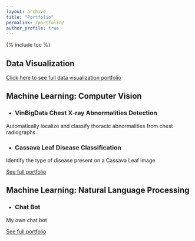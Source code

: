 ```yaml
---
layout: archive
title: "Portfolio"
permalink: /portfolio/
author_profile: true
---
```

<style> ul { margin-bottom: 0; } </style>

{% include toc %}



## Data Visualization

[Click here to see full data visualization portfolio](https://github.com/ruyiq/Data-visualization-projects)


## Machine Learning: Computer Vision 
- ### VinBigData Chest X-ray Abnormalities Detection
Automatically localize and classify thoracic abnormalities from chest radiographs

- ### Cassava Leaf Disease Classification
Identify the type of disease present on a Cassava Leaf image

[See full portfolio](https://github.com/ruyiq)

## Machine Learning: Natural Language Processing
- ### Chat Bot
My own chat bot

[See full portfolio](https://github.com/ruyiq)
